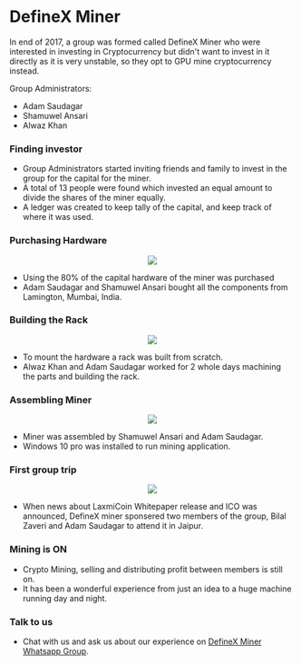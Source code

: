 # DefineX Miner

In end of 2017, a group was formed called DefineX Miner who were interested in investing in Cryptocurrency but didn't want to invest in it directly as it is very unstable, so they opt to GPU mine cryptocurrency instead.

Group Administrators:

- Adam Saudagar
- Shamuwel Ansari
- Alwaz Khan

### Finding investor
- Group Administrators started inviting friends and family to invest in the group for the capital for the miner.
- A total of 13 people were found which invested an equal amount to divide the shares of the miner equally.
- A ledger was created to keep tally of the capital, and keep track of where it was used.

### Purchasing Hardware

<div align="center">
  <img src="https://s19.postimg.cc/r2rxut9hv/IMG_20180106_202436_BURST3.jpg"/>
</div>

- Using the 80% of the capital hardware of the miner was purchased
- Adam Saudagar and Shamuwel Ansari bought all the components from Lamington, Mumbai, India.

### Building the Rack

<div align="center">
  <img src="https://s19.postimg.cc/dluzby6w3/IMG_20180107_210634_BURST2.jpg"/>
</div>

- To mount the hardware a rack was built from scratch.
- Alwaz Khan and Adam Saudagar worked for 2 whole days machining the parts and building the rack.

### Assembling Miner

<div align="center">
  <img src="https://s19.postimg.cc/jmso91183/IMG_20180108_224758_BURST11.jpg"/>
</div>

- Miner was assembled by Shamuwel Ansari and Adam Saudagar.
- Windows 10 pro was installed to run mining application.

### First group trip

<div align="center">
  <img src="https://s19.postimg.cc/qrahi2nwz/IMG_20180207_143327.jpg"/>
</div>

- When news about LaxmiCoin Whitepaper release and ICO was announced, DefineX miner sponsered two members of the group, Bilal Zaveri and Adam Saudagar to attend it in Jaipur.

### Mining is ON

- Crypto Mining, selling and distributing profit between members is still on.
- It has been a wonderful experience from just an idea to a huge machine running day and night.

### Talk to us
- Chat with us and ask us about our experience on [DefineX Miner Whatsapp Group](https://chat.whatsapp.com/EU6TshyKjo9F8roXr2NhxE).
